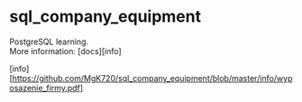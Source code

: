 # sql_company_equipment
PostgreSQL learning. <br>
More information: [docs][info]

[info][https://github.com/MgK720/sql_company_equipment/blob/master/info/wyposazenie_firmy.pdf]
